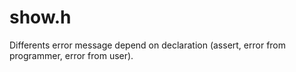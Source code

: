 # show.h

Differents error message depend on declaration (assert, error from programmer, error from user).

